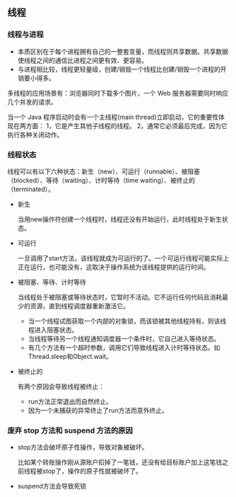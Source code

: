## 线程 ##

### 线程与进程 ###

* 本质区别在于每个进程拥有自己的一整套变量，而线程则共享数据。共享数据使线程之间的通信比进程之间更有效、更容易。
* 与进程相比较，线程更轻量级，创建/销毁一个线程比创建/销毁一个进程的开销要小得多。

多线程的应用场景有：浏览器同时下载多个图片，一个 Web 服务器需要同时响应几个并发的请求。

当一个 Java 程序启动时会有一个主线程(main thread)立即启动，它的重要性体现在两方面：
1，它是产生其他子线程的线程。
2，通常它必须最后完成，因为它执行各种关闭动作。


### 线程状态 ###

线程可以有以下六种状态：新生（new）、可运行（runnable）、被阻塞（blocked）、等待（waiting）、计时等待（time waiting）、被终止的（terminated）。

* 新生

	当用new操作符创建一个线程时，线程还没有开始运行，此时线程处于新生状态。

* 可运行

	一旦调用了start方法，该线程就成为可运行的了。一个可运行线程可能实际上正在运行，也可能没有，这取决于操作系统为该线程提供的运行时间。

* 被阻塞、等待、计时等待

	当线程处于被阻塞或等待状态时，它暂时不活动。它不运行任何代码且消耗最少的资源，直到线程调度器重新激活它。

	* 当一个线程试图获取一个内部的对象锁，而该锁被其他线程持有，则该线程进入阻塞状态。
	* 当线程等待另一个线程通知调度器一个条件时，它自己进入等待状态。
	* 有几个方法有一个超时参数，调用它们导致线程进入计时等待状态。如Thread.sleep和Object.wait。
	
* 被终止的

	有两个原因会导致线程被终止：
	* run方法正常退出而自然终止。
	* 因为一个未捕获的异常终止了run方法而意外终止。


### 废弃 stop 方法和 suspend 方法的原因 ###

* stop方法会破坏原子性操作，导致对象被破坏。
	
	比如某个转账操作刚从源账户扣掉了一笔钱，还没有给目标账户加上这笔钱之前线程被stop了，操作的原子性就被破坏了。

* suspend方法会导致死锁
